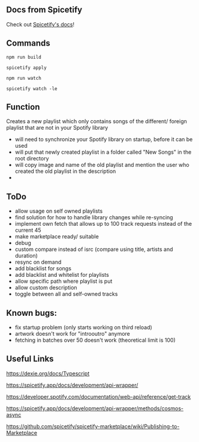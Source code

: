 ## Docs from Spicetify

Check out [Spicetify's docs](https://spicetify.app/docs/development/spicetify-creator/the-basics)!

## Commands

``npm run build``

``spicetify apply``

``npm run watch``

``spicetify watch -le``

## Function

Creates a new playlist which only contains songs of the different/ foreign playlist that are not in your Spotify library

- will need to synchronize your Spotify library on startup, before it can be used
- will put that newly created playlist in a folder called "New Songs" in the root directory
- will copy image and name of the old playlist and mention the user who created the old playlist in the description
-

## ToDo

- allow usage on self owned playlists
- find solution for how to handle library changes while re-syncing
- implement own fetch that allows up to 100 track requests instead of the current 45
- make marketplace ready/ suitable
- debug
- custom compare instead of isrc (compare using title, artists and duration)
- resync on demand
- add blacklist for songs
- add blacklist and whitelist for playlists
- allow specific path where playlist is put
- allow custom description
- toggle between all and self-owned tracks

## Known bugs:

- fix startup problem (only starts working on third reload)
- artwork doesn't work for "introoutro" anymore
- fetching in batches over 50 doesn't work (theoretical limit is 100)

## Useful Links

https://dexie.org/docs/Typescript

https://spicetify.app/docs/development/api-wrapper/

https://developer.spotify.com/documentation/web-api/reference/get-track

https://spicetify.app/docs/development/api-wrapper/methods/cosmos-async

https://github.com/spicetify/spicetify-marketplace/wiki/Publishing-to-Marketplace
